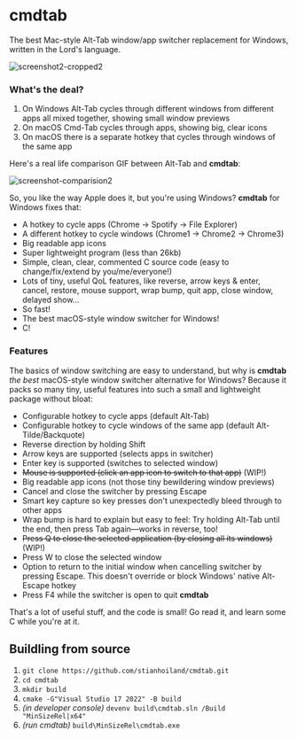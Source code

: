 # cmdtab
The best Mac-style Alt-Tab window/app switcher replacement for Windows, written in the Lord's language.

![screenshot2-cropped2](https://github.com/stianhoiland/cmdtab/assets/2081712/ec5d0d61-005f-4123-b191-8d5b49d1f7db)

### What's the deal?
1. On Windows Alt-Tab cycles through different windows from different apps all mixed together, showing small window previews
2. On macOS Cmd-Tab cycles through apps, showing big, clear icons
3. On macOS there is a separate hotkey that cycles through windows of the same app

Here's a real life comparison GIF between Alt-Tab and **cmdtab**:

![screenshot-comparision2](https://github.com/user-attachments/assets/440e2d71-6bbc-4299-acf5-cdc707371193)

So, you like the way Apple does it, but you're using Windows? **cmdtab** for Windows fixes that:

- A hotkey to cycle apps (Chrome → Spotify → File Explorer)
- A different hotkey to cycle windows (Chrome1 → Chrome2 → Chrome3)
- Big readable app icons
- Super lightweight program (less than 26kb)
- Simple, clean, clear, commented C source code (easy to change/fix/extend by you/me/everyone!)
- Lots of tiny, useful QoL features, like reverse, arrow keys & enter, cancel, restore, mouse support, wrap bump, quit app, close window, delayed show...
- So fast!
- The best macOS-style window switcher for Windows!
- C!

### Features
The basics of window switching are easy to understand, but why is **cmdtab** *the best* macOS-style window switcher alternative for Windows? Because it packs so many tiny, useful features into such a small and lightweight package without bloat:

- Configurable hotkey to cycle apps (default Alt-Tab)
- Configurable hotkey to cycle windows of the same app (default Alt-Tilde/Backquote)
- Reverse direction by holding Shift
- Arrow keys are supported (selects apps in switcher)
- Enter key is supported (switches to selected window)
- ~~Mouse is supported (click an app icon to switch to that app)~~ (WIP!)
- Big readable app icons (not those tiny bewildering window previews)
- Cancel and close the switcher by pressing Escape
- Smart key capture so key presses don't unexpectedly bleed through to other apps
- Wrap bump is hard to explain but easy to feel: Try holding Alt-Tab until the end, then press Tab again—works in reverse, too!
- ~~Press Q to close the selected application (by closing all its windows)~~ (WIP!)
- Press W to close the selected window
- Option to return to the initial window when cancelling switcher by pressing Escape. This doesn't override or block Windows' native Alt-Escape hotkey
- Press F4 while the switcher is open to quit **cmdtab**

That's a lot of useful stuff, and the code is small! Go read it, and learn some C while you're at it.

## Buildling from source
1. `git clone https://github.com/stianhoiland/cmdtab.git`
2. `cd cmdtab`
3. `mkdir build`
4. `cmake -G"Visual Studio 17 2022" -B build`
5. *(in developer console)* `devenv build\cmdtab.sln /Build "MinSizeRel|x64"`
6. *(run cmdtab)* `build\MinSizeRel\cmdtab.exe`

